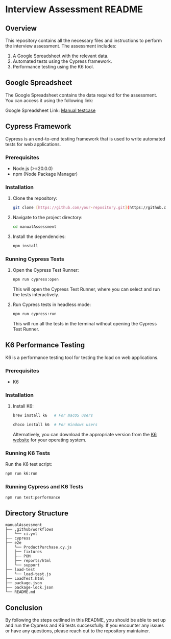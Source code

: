 # Interview Assessment README

## Overview
This repository contains all the necessary files and instructions to perform the interview assessment. The assessment includes:

1. A Google Spreadsheet with the relevant data.
2. Automated tests using the Cypress framework.
3. Performance testing using the K6 tool.

## Google Spreadsheet
The Google Spreadsheet contains the data required for the assessment. You can access it using the following link:

Google Spreadsheet Link: [Manual testcase](https://docs.google.com/spreadsheets/d/144E5LvQNEi-moya-Ma7frRpRZzCGMkmcMGNiqf5lGXw/edit#gid=963947777)

## Cypress Framework
Cypress is an end-to-end testing framework that is used to write automated tests for web applications.

### Prerequisites
- Node.js (>=20.0.0)
- npm (Node Package Manager)

### Installation
1. Clone the repository:
   ```sh
   git clone [https://github.com/your-repository.git](https://github.com/pparitam/manualAssessment.git)
   ```
2. Navigate to the project directory:
   ```sh
   cd manualAssessment
   ```
3. Install the dependencies:
   ```sh
   npm install 
   ```

### Running Cypress Tests
1. Open the Cypress Test Runner:
   ```sh
   npm run cypress:open
   ```
   This will open the Cypress Test Runner, where you can select and run the tests interactively.

2. Run Cypress tests in headless mode:
   ```sh
   npm run cypress:run
   ```
   This will run all the tests in the terminal without opening the Cypress Test Runner.

## K6 Performance Testing
K6 is a performance testing tool for testing the load on web applications.

### Prerequisites
- K6

### Installation
1. Install K6:
   ```sh
   brew install k6   # For macOS users
   ```
   ```sh
   choco install k6  # For Windows users
   ```
   Alternatively, you can download the appropriate version from the [K6 website](https://k6.io/docs/getting-started/installation/) for your operating system.

### Running K6 Tests
 Run the K6 test script:
   ```sh
   npm run k6:run
   ```
### Running Cypress and K6 Tests
   ```sh
   npm run test:performance
   ```
## Directory Structure
```
manualAssessment
├── .github/workflows
│   └── ci.yml
├── cypress
├── e2e
│   └── ProductPurchase.cy.js
│   ├── fixtures
│   ├── POM
│   ├── reports/html
│   └── support
├── load-test
│   └── load-test.js
├── LoadTest.html
├── package.json
├── package-lock.json
└── README.md

```

## Conclusion
By following the steps outlined in this README, you should be able to set up and run the Cypress and K6 tests successfully. If you encounter any issues or have any questions, please reach out to the repository maintainer.

